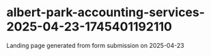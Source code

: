 # albert-park-accounting-services-2025-04-23-1745401192110
Landing page generated from form submission on 2025-04-23
